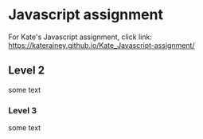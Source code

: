 # Javascript assignment

For Kate's Javascript assignment, click link: https://katerainey.github.io/Kate_Javascript-assignment/ 

## Level 2

some text

### Level 3

some text 
